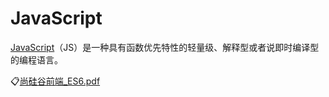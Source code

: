 # JavaScript
[JavaScript](https://developer.mozilla.org/zh-CN/docs/Web/JavaScript)（JS）是一种具有函数优先特性的轻量级、解释型或者说即时编译型的编程语言。

:clipboard:[尚硅谷前端_ES6.pdf](file/尚硅谷前端_ES6.pdf)
